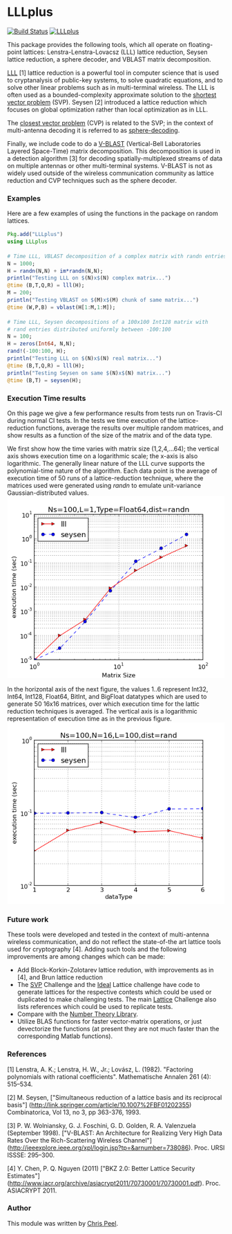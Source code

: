 # LLLplus

[![Build Status](https://travis-ci.org/christianpeel/LLLplus.jl.svg?branch=master)](https://travis-ci.org/christianpeel/LLLplus.jl)
[![LLLplus](http://pkg.julialang.org/badges/LLLplus_release.svg)](http://pkg.julialang.org/?pkg=LLLplus&ver=release)

This package provides the following tools, which all operate on
floating-point lattices: Lenstra-Lenstra-Lovacsz (LLL) lattice
reduction, Seysen lattice reduction, a sphere decoder, and VBLAST
matrix decomposition. 

[LLL](https://en.wikipedia.org/wiki/Lenstra%E2%80%93Lenstra%E2%80%93Lov%C3%A1sz_lattice_basis_reduction_algorithm) [1]
lattice reduction is a powerful tool in computer science that is used
to cryptanalysis of public-key systems, to solve quadratic equations,
and to solve other linear problems such as in multi-terminal wireless.
The LLL is often used as a bounded-complexity approximate solution to
the
[shortest vector problem](https://en.wikipedia.org/wiki/Lattice_problem#Shortest_vector_problem_.28SVP.29)
(SVP).
Seysen [2] introduced a lattice reduction which focuses on global
optimization rather than local optimization as in LLL.

The
[closest vector problem](https://en.wikipedia.org/wiki/Lattice_problem#Closest_vector_problem_.28CVP.29)
(CVP) is related to the SVP; in the context of multi-antenna decoding
it is referred to as
[sphere-decoding](https://en.wikipedia.org/wiki/Lattice_problem#Sphere_decoding).

Finally, we include code to do a
[V-BLAST](https://en.wikipedia.org/wiki/Bell_Laboratories_Layered_Space-Time)
(Vertical-Bell Laboratories Layered Space-Time) matrix
decomposition. This decomposition is used in a detection algorithm [3] for
decoding spatially-multiplexed streams of data on multiple antennas or
other multi-terminal systems. V-BLAST is not as widely used outside of
the wireless communication community as lattice reduction and CVP
techniques such as the sphere decoder.

### Examples

Here are a few examples of using the functions in the
package on random lattices.

```julia
Pkg.add("LLLplus")
using LLLplus

# Time LLL, VBLAST decomposition of a complex matrix with randn entries 
N = 1000;
H = randn(N,N) + im*randn(N,N);
println("Testing LLL on $(N)x$(N) complex matrix...")
@time (B,T,Q,R) = lll(H);
M = 200;
println("Testing VBLAST on $(M)x$(M) chunk of same matrix...")
@time (W,P,B) = vblast(H[1:M,1:M]);

# Time LLL, Seysen decompositions of a 100x100 Int128 matrix with
# rand entries distributed uniformly between -100:100
N = 100;
H = zeros(Int64, N,N);
rand!(-100:100, H);
println("Testing LLL on $(N)x$(N) real matrix...")
@time (B,T,Q,R) = lll(H);
println("Testing Seysen on same $(N)x$(N) matrix...")
@time (B,T) = seysen(H);
```

### Execution Time results

On this page we give a few performance results from tests run on
Travis-CI during normal CI tests. In the tests we time execution of the
lattice-reduction functions, average the results over multiple random
matrices, and show results as a function of the size of the matrix and
of the data type. 

We first show how the time varies with matrix size (1,2,4,...64); the
vertical axis shows execution time on a logarithmic scale; the x-axis
is also logarithmic. The generally linear nature of the LLL curve supports
the polynomial-time nature of the algorithm. Each data point
is the average of execution time of 50 runs of a lattice-reduction
technique, where the matrices used were generated using *randn* to
emulate unit-variance Gaussian-distributed values.
![Time vs matrix size](benchmark/perfVsNfloat32.png)

In the horizontal axis of the next figure, the values 1..6 represent
Int32, Int64, Int128, Float64, BitInt, and BigFloat datatypes which
are used to generate 50 16x16 matrices, over which execution time for
the lattic reduction techniques is averaged.  The vertical axis is a
logarithmic representation of execution time as in the previous
figure. ![Time vs data type](benchmark/perfVsDataTypeN16.png)

### Future work

These tools were developed and tested in the context of multi-antenna
wireless communication, and do not reflect the state-of-the art
lattice tools used for cryptography [4]. Adding such tools and the
following improvements are among changes which can be made:
* Add Block-Korkin-Zolotarev lattice redution, with improvements
  as in [4], and Brun lattice reduction 
* The [SVP](http://www.latticechallenge.org/svp-challenge/) Challenge
  and the
  [Ideal](http://www.latticechallenge.org/ideallattice-challenge/)
  Lattice challenge have code to generate lattices for the respective
  contests which could be used or duplicated to make challenging
  tests. The main [Lattice](http://www.latticechallenge.org/)
  Challenge also lists references which could be used to replicate
  tests.
* Compare with the [Number Theory Library](http://www.shoup.net/ntl/).
* Utilize BLAS functions for faster vector-matrix operations, or just
  devectorize the functions (at present they are not much faster than
  the corresponding Matlab functions).


### References

[1] Lenstra, A. K.; Lenstra, H. W., Jr.; Lovász, L. (1982). "Factoring
polynomials with rational coefficients". Mathematische Annalen 261
(4): 515–534.

[2] M. Seysen,
["Simultaneous reduction of a lattice basis and its reciprocal basis"]
(http://link.springer.com/article/10.1007%2FBF01202355) Combinatorica,
Vol 13, no 3, pp 363-376, 1993.

[3] P. W. Wolniansky, G. J. Foschini, G. D. Golden, R. A. Valenzuela
(September 1998). ["V-BLAST: An Architecture for Realizing Very High
Data Rates Over the Rich-Scattering Wireless Channel"]
(http://ieeexplore.ieee.org/xpl/login.jsp?tp=&arnumber=738086). Proc. URSI
ISSSE: 295–300. 

[4] Y. Chen, P. Q. Nguyen (2011) ["BKZ 2.0: Better Lattice Security Estimates"]
(http://www.iacr.org/archive/asiacrypt2011/70730001/70730001.pdf).
Proc. ASIACRYPT 2011.

### Author

This module was written by
[Chris Peel](https://github.com/ChristianPeel).


